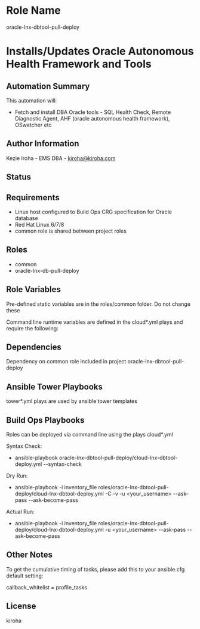 Role Name
=========
oracle-lnx-dbtool-pull-deploy

# Installs/Updates Oracle Autonomous Health Framework and Tools

Automation Summary
------------------
This automation will:
- Fetch and install DBA Oracle tools - SQL Health Check, Remote Diagnostic Agent, AHF (oracle autonomous health framework), OSwatcher etc 


Author Information
------------------
Kezie Iroha - EMS DBA - kiroha@kiroha.com

Status
------

Requirements
------------
- Linux host configured to Build Ops CRG specification for Oracle database
- Red Hat Linux 6/7/8
- common role is shared between project roles

Roles
-----
- common
- oracle-lnx-db-pull-deploy

Role Variables
--------------
Pre-defined static variables are in the roles/common folder. Do not change these

Command line runtime variables are defined in the cloud*.yml plays and require the following:



Dependencies
------------
Dependency on common role included in project oracle-lnx-dbtool-pull-deploy


Ansible Tower Playbooks
-----------------------
tower*.yml plays are used by ansible tower templates

Build Ops Playbooks
--------------------
Roles can be deployed via command line using the plays cloud*.yml

Syntax Check:
 - ansible-playbook oracle-lnx-dbtool-pull-deploy/cloud-lnx-dbtool-deploy.yml --syntax-check

Dry Run:
 - ansible-playbook -i inventory_file roles/oracle-lnx-dbtool-pull-deploy/cloud-lnx-dbtool-deploy.yml -C -v -u <your_username> --ask-pass --ask-become-pass

Actual Run:
 - ansible-playbook -i inventory_file roles/oracle-lnx-dbtool-pull-deploy/cloud-lnx-dbtool-deploy.yml -u <your_username> --ask-pass --ask-become-pass

Other Notes
-----------
To get the cumulative timing of tasks, please add this to your ansible.cfg default setting:

  callback_whitelist = profile_tasks

License
-------
kiroha
